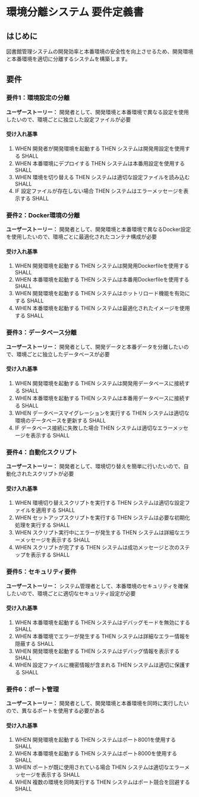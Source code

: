 # 環境分離システム 要件定義書

## はじめに

図書館管理システムの開発効率と本番環境の安全性を向上させるため、開発環境と本番環境を適切に分離するシステムを構築します。

## 要件

### 要件1：環境設定の分離

**ユーザーストーリー：** 開発者として、開発環境と本番環境で異なる設定を使用したいので、環境ごとに独立した設定ファイルが必要

#### 受け入れ基準

1. WHEN 開発者が開発環境を起動する THEN システムは開発用設定を使用する SHALL
2. WHEN 本番環境にデプロイする THEN システムは本番用設定を使用する SHALL
3. WHEN 環境を切り替える THEN システムは適切な設定ファイルを読み込む SHALL
4. IF 設定ファイルが存在しない場合 THEN システムはエラーメッセージを表示する SHALL

### 要件2：Docker環境の分離

**ユーザーストーリー：** 開発者として、開発環境と本番環境で異なるDocker設定を使用したいので、環境ごとに最適化されたコンテナ構成が必要

#### 受け入れ基準

1. WHEN 開発環境を起動する THEN システムは開発用Dockerfileを使用する SHALL
2. WHEN 本番環境を起動する THEN システムは本番用Dockerfileを使用する SHALL
3. WHEN 開発環境を起動する THEN システムはホットリロード機能を有効にする SHALL
4. WHEN 本番環境を起動する THEN システムは最適化されたイメージを使用する SHALL

### 要件3：データベース分離

**ユーザーストーリー：** 開発者として、開発データと本番データを分離したいので、環境ごとに独立したデータベースが必要

#### 受け入れ基準

1. WHEN 開発環境を起動する THEN システムは開発用データベースに接続する SHALL
2. WHEN 本番環境を起動する THEN システムは本番用データベースに接続する SHALL
3. WHEN データベースマイグレーションを実行する THEN システムは適切な環境のデータベースを更新する SHALL
4. IF データベース接続に失敗した場合 THEN システムは適切なエラーメッセージを表示する SHALL

### 要件4：自動化スクリプト

**ユーザーストーリー：** 開発者として、環境切り替えを簡単に行いたいので、自動化されたスクリプトが必要

#### 受け入れ基準

1. WHEN 環境切り替えスクリプトを実行する THEN システムは適切な設定ファイルを適用する SHALL
2. WHEN セットアップスクリプトを実行する THEN システムは必要な初期化処理を実行する SHALL
3. WHEN スクリプト実行中にエラーが発生する THEN システムは詳細なエラーメッセージを表示する SHALL
4. WHEN スクリプトが完了する THEN システムは成功メッセージと次のステップを表示する SHALL

### 要件5：セキュリティ要件

**ユーザーストーリー：** システム管理者として、本番環境のセキュリティを確保したいので、環境ごとに適切なセキュリティ設定が必要

#### 受け入れ基準

1. WHEN 本番環境を起動する THEN システムはデバッグモードを無効にする SHALL
2. WHEN 本番環境でエラーが発生する THEN システムは詳細なエラー情報を隠蔽する SHALL
3. WHEN 開発環境を起動する THEN システムはデバッグ情報を表示する SHALL
4. WHEN 設定ファイルに機密情報が含まれる THEN システムは適切に保護する SHALL

### 要件6：ポート管理

**ユーザーストーリー：** 開発者として、開発環境と本番環境を同時に実行したいので、異なるポートを使用する必要がある

#### 受け入れ基準

1. WHEN 開発環境を起動する THEN システムはポート8001を使用する SHALL
2. WHEN 本番環境を起動する THEN システムはポート8000を使用する SHALL
3. WHEN ポートが既に使用されている場合 THEN システムは適切なエラーメッセージを表示する SHALL
4. WHEN 複数の環境を同時実行する THEN システムはポート競合を回避する SHALL
